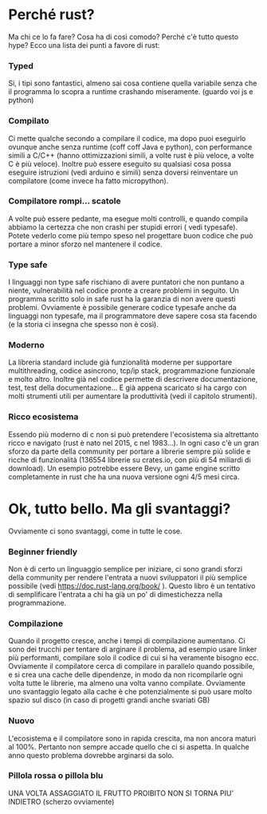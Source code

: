 # Perché rust?
Ma chi ce lo fa fare? Cosa ha di così comodo? Perché c'è tutto questo hype?
Ecco una lista dei punti a favore di rust:
### Typed
Si, i tipi sono fantastici, almeno sai cosa contiene quella variabile senza che il programma lo scopra a runtime crashando miseramente. (guardo voi js e python)
### Compilato
Ci mette qualche secondo a compilare il codice, ma dopo puoi eseguirlo ovunque anche senza runtime (coff coff Java e python), con performance simili a C/C++ (hanno ottimizzazioni simili, a volte rust è più veloce, a volte C è più veloce). Inoltre può essere eseguito su qualsiasi cosa possa eseguire istruzioni (vedi arduino e simili) senza doversi reinventare un compilatore (come invece ha fatto micropython).
### Compilatore rompi... scatole
A volte può essere pedante, ma esegue molti controlli, e quando compila abbiamo la certezza che non crashi per stupidi errori ( vedi typesafe). Potete vederlo come più tempo speso nel progettare buon codice che può portare a minor sforzo nel mantenere il codice.
### Type safe
I linguaggi non type safe rischiano di avere puntatori che non puntano a niente, vulnerabilità nel codice pronte a creare problemi in seguito. Un programma scritto solo in safe rust ha la garanzia di non avere questi problemi. Ovviamente è possibile generare codice typesafe anche da linguaggi non typesafe, ma il programmatore deve sapere cosa sta facendo (e la storia ci insegna che spesso non è così).
### Moderno
La libreria standard include già funzionalità moderne per supportare multithreading, codice asincrono, tcp/ip stack, programmazione funzionale e molto altro.
Inoltre già nel codice permette di descrivere documentazione, test, test della documentazione... E già appena scaricato si ha cargo con molti strumenti utili per aumentare la produttività (vedi il capitolo strumenti).
### Ricco ecosistema
Essendo più moderno di c non si può pretendere l'ecosistema sia altrettanto ricco e navigato (rust è nato nel 2015, c nel 1983...). In ogni caso c'è un gran sforzo da parte della community per portare a librerie sempre più solide e ricche di funzionalità (136554 librerie su crates.io, con più di 54 miliardi di download).
Un esempio potrebbe essere Bevy, un game engine scritto completamente in rust che ha una nuova versione ogni 4/5 mesi circa.

# Ok, tutto bello. Ma gli svantaggi?
Ovviamente ci sono svantaggi, come in tutte le cose.
### Beginner friendly
Non è di certo un linguaggio semplice per iniziare, ci sono grandi sforzi della community per rendere l'entrata a nuovi sviluppatori il più semplice possibile (vedi https://doc.rust-lang.org/book/ ). Questo libro è un tentativo di semplificare l'entrata a chi ha già un po' di dimestichezza nella programmazione.
### Compilazione
Quando il progetto cresce, anche i tempi di compilazione aumentano. Ci sono dei trucchi per tentare di arginare il problema, ad esempio usare linker più performanti, compilare solo il codice di cui si ha veramente bisogno ecc. Ovviamente il compilatore cerca di compilare in parallelo quando possibile, e si crea una cache delle dipendenze, in modo da non ricompilarle ogni volta tutte le librerie, ma almeno una volta vanno compilate.
Ovviamente uno svantaggio legato alla cache è che potenzialmente si può usare molto spazio sul disco (in caso di progetti grandi anche svariati GB)
### Nuovo
L'ecosistema e il compilatore sono in rapida crescita, ma non ancora maturi al 100%. Pertanto non sempre accade quello che ci si aspetta. In qualche anno questo problema dovrebbe arginarsi da solo.
### Pillola rossa o pillola blu
UNA VOLTA ASSAGGIATO IL FRUTTO PROIBITO NON SI TORNA PIU' INDIETRO (scherzo ovviamente)
